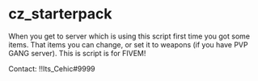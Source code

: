 # cz_starterpack

When you get to server which is using this script first time you got some items. That items you can change, or set it to weapons (if you have PVP GANG server).
This is script is for FIVEM!

Contact:
!!Its_Cehic#9999
